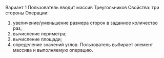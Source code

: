 ﻿Вариант 1
Пользователь вводит массив Треугольников 
Свойства: три стороны
Операции: 
 1. увеличение/уменьшение размера сторон в заданное количество раз;
 2. вычисление периметра;
 3. вычисление площади;
 4. определение значений углов.
Пользователь выбирает элемент массива и выполняемую операцию.

